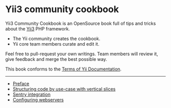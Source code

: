 # Yii3 community cookbook

Yii3 Community Cookbook is an OpenSource book full of tips and tricks about the [Yii3](https://www.yiiframework.com/)
PHP framework.

- The Yii community creates the cookbook.
- Yii core team members curate and edit it.

Feel free to pull-request your own writings. Team members will review it, give feedback and merge the best possible way.

This book conforms to the [Terms of Yii Documentation](https://www.yiiframework.com/license#docs).

---

- [Preface](preface.md)
- [Structuring code by use-case with vertical slices](organizing-code/structuring-by-use-case-with-vertical-slices.md)
- [Sentry integration](sentry-integration.md)
- [Configuring webservers](configuring-webservers/general.md)
